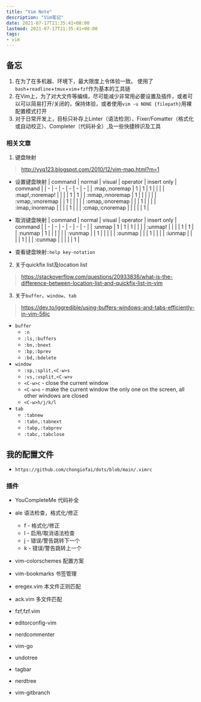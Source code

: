 ```yaml
---
title: "Vim Note"
description: "Vim笔记"
date: 2021-07-17T21:35:41+08:00
lastmod: 2021-07-17T21:35:41+08:00
tags:
- vim
---
```


## 备忘

1. 在为了在多机器、环境下，最大限度上令体验一致。 使用了`bash`+`readline`+`tmux`+`vim`+`fzf`作为基本的工具链
2. 在Vim上，为了对大文件等编缉，尽可能减少非常用必要设置及插件，或者可以可以简易打开/关闭的，保持体验，或者使用`vim -u NONE {filepath}`用裸配置模式打开
3. 对于日常开发上，目标只补存上Linter（语法检测）、Fixer/Fomatter（格式化或自动校正）、Completer（代码补全）,及一些快捷辨识及工具

### 相关文章

1. 键盘映射
> http://yyq123.blogspot.com/2010/12/vim-map.html?m=1

- 设置键盘映射
| command | normal | visual | operator | insert only | command |
| - | - | - | - | - | - |
| :map,:noremap | 1 | 1 | 1 |  |  |
| :map!,:noremap! |  |  |  | 1 | 1 |
| :nmap,:nnoremap | 1 |  |  |  |  |
| :vmap,:vnoremap |  | 1 |  |  |  |
| :omap,:onoremap |  |  | 1 |  |  |
| :imap,:inoremap |  |  |  | 1 |  |
| :cmap,:cnoremap |  |  |  |  | 1 |

- 取消键盘映射
| command | normal | visual | operator | insert only | command |
| - | - | - | - | - | - |
| :unmap | 1 | 1 | 1 |  |  |
| :unmap! |  |  |  | 1 | 1 |
| :nunmap | 1 |  |  |  |  |
| :vunmap |  | 1 |  |  |  |
| :ounmap |  |  | 1 |  |  |
| :iunmap |  |  |  | 1 |  |
| :cunmap |  |  |  |  | 1 |

- 查看键盘映射`:help key-notation`

2. 关于quickfix list及location list
> https://stackoverflow.com/questions/20933836/what-is-the-difference-between-location-list-and-quickfix-list-in-vim

3. 关于`buffer`、`window`、`tab`
> https://dev.to/iggredible/using-buffers-windows-and-tabs-efficiently-in-vim-56jc

- `buffer`
  - `:n`
  - `:ls,:buffers`
  - `:bn,:bnext`
  - `:bp,:bprev`
  - `:bd,:bdelete`
- `window`
  - `:sp,:split,<C-w>s`
  - `:vs,:vsplit,<C-w>v`
  - `<C-w>c` - close the current window
  - `<C-w>o` - make the current window the only one on the screen, all other windows are closed
  - `<C-w>h/j/k/l`
- `tab`
  - `:tabnew`
  - `:tabn,:tabnext`
  - `:tabp,:tabprev`
  - `:tabc,:tabclose`

## 我的配置文件

- `https://github.com/chongiofai/dots/blob/main/.vimrc`

### 插件

- YouCompleteMe
代码补全

- ale
语法检查，格式化/修正
  - <leader>f - 格式化/修正
  - <leader>l - 启用/取消语法检查
  - <leader>j - 错误/警告跳转下一个
  - <leader>k - 错误/警告跳转上一个

- vim-colorschemes
配置方案

- vim-bookmarks
书签管理

- eregex.vim
本文件正则匹配

- ack.vim
多文件匹配

- fzf,fzf.vim

- editorconfig-vim

- nerdcommenter

- vim-go

- undotree
- tagbar
- nerdtree

- vim-gitbranch


